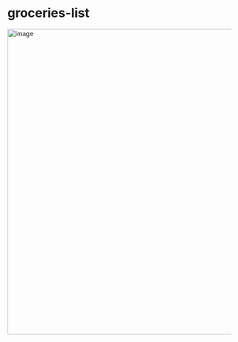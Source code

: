 # groceries-list

<img width="689" alt="image" src="https://user-images.githubusercontent.com/106748342/235311946-5a24a6d7-4f55-4515-83d0-263dab26ec38.png">
